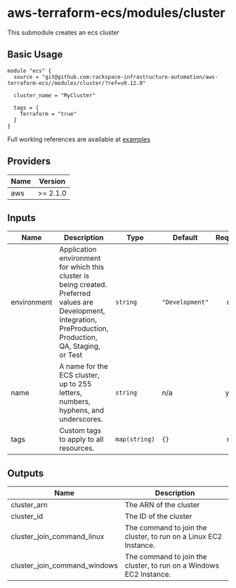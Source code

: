 # aws-terraform-ecs/modules/cluster

This submodule creates an ecs cluster

## Basic Usage

```
module "ecs" {
  source = "git@github.com:rackspace-infrastructure-automation/aws-terraform-ecs//modules/cluster/?ref=v0.12.0"

  cluster_name = "MyCluster"

  tags = {
    Terraform = "true"
  }
}
```

Full working references are available at [examples](examples)

## Providers

| Name | Version |
|------|---------|
| aws | >= 2.1.0 |

## Inputs

| Name | Description | Type | Default | Required |
|------|-------------|------|---------|:-----:|
| environment | Application environment for which this cluster is being created. Preferred values are Development, Integration, PreProduction, Production, QA, Staging, or Test | `string` | `"Development"` | no |
| name | A name for the ECS cluster, up to 255 letters, numbers, hyphens, and underscores. | `string` | n/a | yes |
| tags | Custom tags to apply to all resources. | `map(string)` | `{}` | no |

## Outputs

| Name | Description |
|------|-------------|
| cluster\_arn | The ARN of the cluster |
| cluster\_id | The ID of the cluster |
| cluster\_join\_command\_linux | The command to join the cluster, to run on a Linux EC2 Instance. |
| cluster\_join\_command\_windows | The command to join the cluster, to run on a Windows EC2 Instance. |

